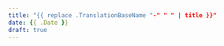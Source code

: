 ```yaml
---
title: "{{ replace .TranslationBaseName "-" " " | title }}"
date: {{ .Date }}
draft: true
---
```

<!--more-->
